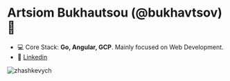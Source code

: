 <h1 align="left">Artsiom Bukhautsou (@bukhavtsov) 👋</h1>

- 💻 Core Stack: **Go, Angular, GCP**. Mainly focused on Web Development.
- 🚀 <a href="www.linkedin.com/in/bukhautsou"  target="blank">Linkedin</a>

<p>&nbsp;<img align="left" src="https://github-readme-stats.vercel.app/api?username=bukhavtsov&show_icons=true&hide_title=true" alt="zhashkevych" /></p>
